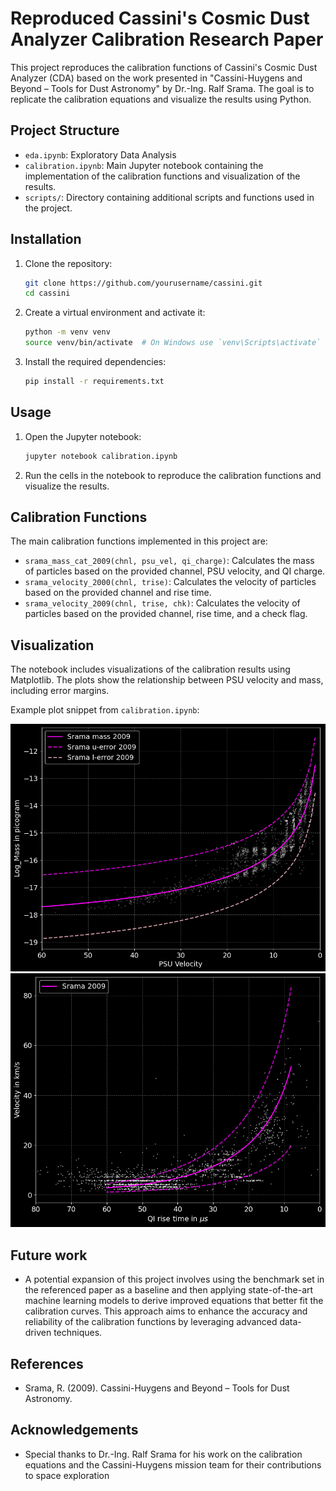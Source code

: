 # Reproduced Cassini's Cosmic Dust Analyzer Calibration Research Paper

This project reproduces the calibration functions of Cassini's Cosmic Dust Analyzer (CDA) based on the work presented in "Cassini-Huygens and Beyond – Tools for Dust Astronomy" by Dr.-Ing. Ralf Srama. The goal is to replicate the calibration equations and visualize the results using Python.

## Project Structure

- `eda.ipynb`: Exploratory Data Analysis
- `calibration.ipynb`: Main Jupyter notebook containing the implementation of the calibration functions and visualization of the results.
- `scripts/`: Directory containing additional scripts and functions used in the project.

## Installation

1. Clone the repository:
    ```sh
    git clone https://github.com/yourusername/cassini.git
    cd cassini
    ```

2. Create a virtual environment and activate it:
    ```sh
    python -m venv venv
    source venv/bin/activate  # On Windows use `venv\Scripts\activate`
    ```

3. Install the required dependencies:
    ```sh
    pip install -r requirements.txt
    ```

## Usage

1. Open the Jupyter notebook:
    ```sh
    jupyter notebook calibration.ipynb
    ```

2. Run the cells in the notebook to reproduce the calibration functions and visualize the results.

## Calibration Functions

The main calibration functions implemented in this project are:

- `srama_mass_cat_2009(chnl, psu_vel, qi_charge)`: Calculates the mass of particles based on the provided channel, PSU velocity, and QI charge.
- `srama_velocity_2000(chnl, trise)`: Calculates the velocity of particles based on the provided channel and rise time.
- `srama_velocity_2009(chnl, trise, chk)`: Calculates the velocity of particles based on the provided channel, rise time, and a check flag.

## Visualization

The notebook includes visualizations of the calibration results using Matplotlib. The plots show the relationship between PSU velocity and mass, including error margins.

Example plot snippet from `calibration.ipynb`:

![Calibration function for Srama's CAT mass analyser](img/srama_mass.png)
![Calibration function for Srama's IID velocity analyser](img/srama_vel.png)

## Future work
- A potential expansion of this project involves using the benchmark set in the referenced paper as a baseline and then applying state-of-the-art machine learning models to derive improved equations that better fit the calibration curves. This approach aims to enhance the accuracy and reliability of the calibration functions by leveraging advanced data-driven techniques.

## References
- Srama, R. (2009). Cassini-Huygens and Beyond – Tools for Dust Astronomy.

## Acknowledgements
- Special thanks to Dr.-Ing. Ralf Srama for his work on the calibration equations and the Cassini-Huygens mission team for their contributions to space exploration